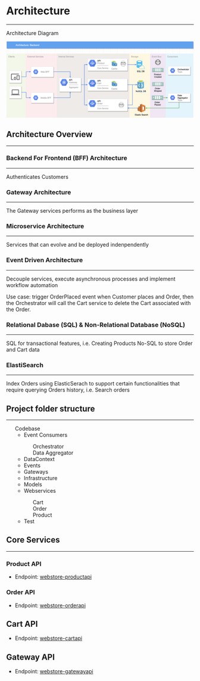# Architecture

---

Architecture Diagram

![BFF/Microservice Architecture](resources/Webstore%20Architecture.png?raw=true "BFF/Microservice Architecture")

## Architecture Overview

---

### Backend For Frontend (BFF) Architecture

---
Authenticates Customers

### Gateway Architecture

---

The Gateway services performs as the business layer

### Microservice Architecture

---
Services that can evolve and be deployed indenpendently

### Event Driven Architecture

---

Decouple services, execute asynchronous processes and implement workflow automation

Use case: trigger OrderPlaced event when Customer places and Order, then the Orchestrator will call the Cart service to delete the Cart associated with the Order.

### Relational Dabase (SQL) & Non-Relational Database (NoSQL)

---

SQL for transactional features, i.e. Creating Products
No-SQL to store Order and Cart data

### ElastiSearch 

---

Index Orders using ElasticSerach to support certain functionalities that require querying Orders history, i.e. Search orders

## Project folder structure
---

<ul type="none">
  <li>Codebase</li>
  <li>
    <ul>
      <li>Event Consumers</li>
      <ul type="none">
        <li>Orchestrator</li>
        <li>Data Aggregator</li>
      </ul>
      <li>DataContext</li>
      <li>Events</li>
      <li>Gateways</li>
      <li>Infrastructure</li>
      <li>Models</li>
      <li>Webservices</li>
      <ul type="none">
        <li>Cart</li>
        <li>Order</li>
        <li>Product</li>
      </ul>
      <li>Test</li>
    </ul>
  </li>
</ul>

## Core Services

---

### Product API
* Endpoint: [webstore-productapi]( https://webstore-productapi.azurewebsites.net/api/products/ "Product API")

### Order API
* Endpoint: [webstore-orderapi]( https://webstore-orderapi.azurewebsites.net/api/orders/ "Order API")

## Cart API
* Endpoint: [webstore-cartapi]( https://webstore-orderapi.azurewebsites.net/api/cart/ "Cart API")

## Gateway API
* Endpoint: [webstore-gatewayapi]( https://webstore-gatewayapi.azurewebsites.net/api/webstore/ "Gateway API")
